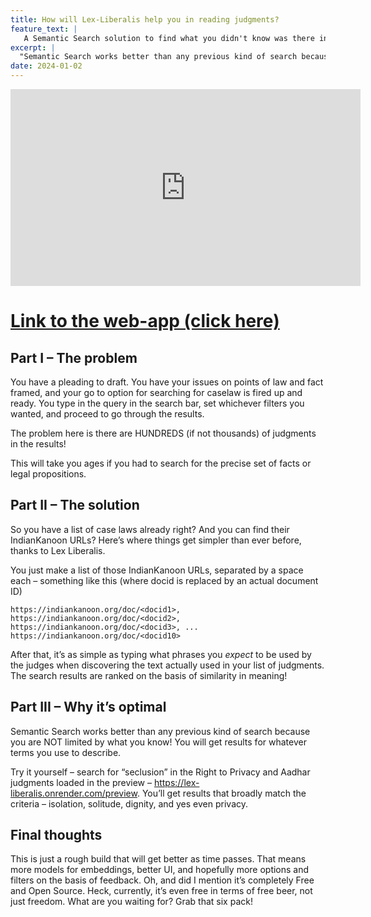 ```yaml
---
title: How will Lex-Liberalis help you in reading judgments? 
feature_text: |
   A Semantic Search solution to find what you didn't know was there in the judgment
excerpt: |
  "Semantic Search works better than any previous kind of search because you are NOT limited by what you know! You will get results for whatever terms you use to describe."
date: 2024-01-02
---
```


<iframe width="560" height="315" src="https://www.youtube.com/embed/uOn6w-T488E?si=8cxJ6eG3vkBhAKpj" title="YouTube video player" frameborder="0" allow="accelerometer; autoplay; clipboard-write; encrypted-media; gyroscope; picture-in-picture; web-share" allowfullscreen></iframe>

# [Link to the web-app (click here)](https://lex-liberalis.onrender.com/preview)

## Part I – The problem 

You have a pleading to draft. You have your issues on points of law and fact framed, and your go to option for searching for caselaw is fired up and ready. You type in the query in the search bar, set whichever filters you wanted, and proceed to go through the results. 

The problem here is there are HUNDREDS (if not thousands) of judgments in the results! 

This will take you ages if you had to search for the precise set of facts or legal propositions.  

## Part II – The solution 

So you have a list of case laws already right? And you can find their IndianKanoon URLs? Here’s where things get simpler than ever before, thanks to Lex Liberalis.  

You just make a list of those IndianKanoon URLs, separated by a space each – something like this (where docid is replaced by an actual document ID)

``` https://indiankanoon.org/doc/<docid1>, https://indiankanoon.org/doc/<docid2>, https://indiankanoon.org/doc/<docid3>, ... https://indiankanoon.org/doc/<docid10> ```

After that, it’s as simple as typing what phrases you *expect* to be used by the judges when discovering the text actually used in your list of judgments. The search results are ranked on the basis of similarity in meaning!  

## Part III – Why it’s optimal 

Semantic Search works better than any previous kind of search because you are NOT limited by what you know! You will get results for whatever terms you use to describe. 

Try it yourself – search for “seclusion” in the Right to Privacy and Aadhar judgments loaded in the preview – https://lex-liberalis.onrender.com/preview. You’ll get results that broadly match the criteria – isolation, solitude, dignity, and yes even privacy.  

## Final thoughts  

This is just a rough build that will get better as time passes. That means more models for embeddings, better UI, and hopefully more options and filters on the basis of feedback. Oh, and did I mention it’s completely Free and Open Source. Heck, currently, it’s even free in terms of free beer, not just freedom. What are you waiting for? Grab that six pack!  

 